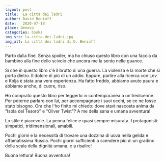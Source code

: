 ```yaml
---
layout: post
title:  La città dei ladri
author: David Benioff
date:   2020-07-18
place: Genova
categories: books
img_src: la-citta-dei-ladri.jpg
img_alt: La città dei ladri di D. Benioff
---
```

Parto dalla fine. Senza spoiler, ma ho chiuso questo libro con una faccia da bambino alla fine dello scivolo che ancora me la sento nelle guance.

Sì che in questo libro c'è il brutto di una guerra. La violenza e la morte che si porta dietro. Il dolore di più di un addio. Eppure, partire alla ricerca con Lev e Kolja è stata una vera esperienza. Ha fatto freddo, abbiamo avuto paura e abbiamo anche, di cuore, riso.  

Ho comprato questo libro per leggerlo in contemporanea a un tredicenne. Per poterne parlare con lui, per accompagnare i suoi occhi, se ce ne fosse stato bisogno. Ora che l'ho finito mi chiedo: dove stavi nascosta anima da "Isola del Tesoro" e "Oliver Twist"? 
A me della sana e umana avventura!

Lo stile è piacevole. La penna felice e quasi sempre misurata. I protagonisti: simpatici, tridimensionali, amabili. 

Pochi giorni e la necessità di trovare una dozzina di uova nella gelida e affamatissima Russia. Pochi giorni sufficienti a scendere più di un gradino della scala della dignità umana, e a risalire! 

Buona lettura! Buona avventura!